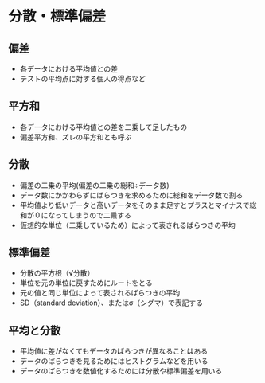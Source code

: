 # 分散・標準偏差

## 偏差
* 各データにおける平均値との差
* テストの平均点に対する個人の得点など

## 平方和
* 各データにおける平均値との差を二乗して足したもの
* 偏差平方和、ズレの平方和とも呼ぶ

## 分散
* 偏差の二乗の平均(偏差の二乗の総和÷データ数)
* データ数にかかわらずにばらつきを求めるために総和をデータ数で割る
* 平均値より低いデータと高いデータをそのまま足すとプラスとマイナスで総和が０になってしまうので二乗する
* 仮想的な単位（二乗しているため）によって表されるばらつきの平均

## 標準偏差
* 分散の平方根（√分散）
* 単位を元の単位に戻すためにルートをとる
* 元の値と同じ単位によって表されるばらつきの平均
* SD（standard deviation）、またはσ（シグマ）で表記する

## 平均と分散
* 平均値に差がなくてもデータのばらつきが異なることはある
* データのばらつきを見るためにはヒストグラムなどを用いる
* データのばらつきを数値化するためには分散や標準偏差を用いる